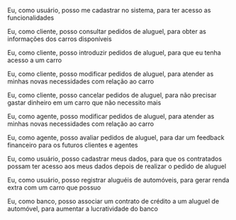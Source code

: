 <p>Eu, como usuário, posso me cadastrar no sistema, para ter acesso as funcionalidades</p>
<p>Eu, como cliente, posso consultar pedidos de aluguel, para obter as informações dos carros disponíveis</p>
<p>Eu, como cliente, posso introduzir pedidos de aluguel, para que eu tenha acesso a um carro</p>
<p>Eu, como cliente, posso modificar pedidos de aluguel, para atender as minhas novas necessidades com relação ao carro</p>
<p>Eu, como cliente, posso cancelar pedidos de aluguel, para não precisar gastar dinheiro em um carro que não necessito mais</p>
<p>Eu, como agente, posso modificar pedidos de aluguel, para atender as minhas novas necessidades com relação ao carro</p>
<p>Eu, como agente, posso avaliar pedidos de aluguel, para dar um feedback financeiro para os futuros clientes e agentes</p>
<p>Eu, como usuário, posso cadastrar meus dados, para que os contratados possam ter acesso aos meus dados depois de realizar o pedido de aluguel</p>
<p>Eu, como usuário, posso registrar aluguéis de automóveis, para gerar renda extra com um carro que possuo</p>
<p>Eu, como banco, posso associar um contrato de crédito a um aluguel de automóvel, para aumentar a lucratividade do banco</p>